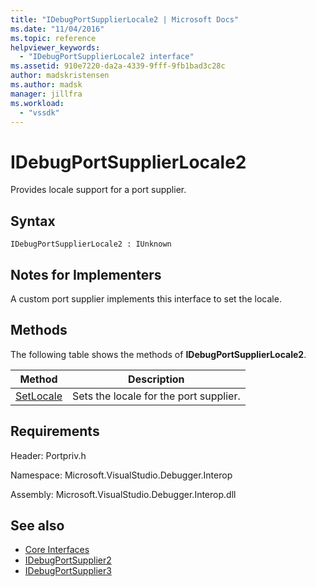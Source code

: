 ```yaml
---
title: "IDebugPortSupplierLocale2 | Microsoft Docs"
ms.date: "11/04/2016"
ms.topic: reference
helpviewer_keywords:
  - "IDebugPortSupplierLocale2 interface"
ms.assetid: 910e7220-da2a-4339-9fff-9fb1bad3c28c
author: madskristensen
ms.author: madsk
manager: jillfra
ms.workload:
  - "vssdk"
---
```

# IDebugPortSupplierLocale2
Provides locale support for a port supplier.

## Syntax

```
IDebugPortSupplierLocale2 : IUnknown
```

## Notes for Implementers
 A custom port supplier implements this interface to set the locale.

## Methods
 The following table shows the methods of **IDebugPortSupplierLocale2**.

|Method|Description|
|------------|-----------------|
|[SetLocale](../../../extensibility/debugger/reference/idebugportsupplierlocale2-setlocale.md)|Sets the locale for the port supplier.|

## Requirements
 Header: Portpriv.h

 Namespace: Microsoft.VisualStudio.Debugger.Interop

 Assembly: Microsoft.VisualStudio.Debugger.Interop.dll

## See also
- [Core Interfaces](../../../extensibility/debugger/reference/core-interfaces.md)
- [IDebugPortSupplier2](../../../extensibility/debugger/reference/idebugportsupplier2.md)
- [IDebugPortSupplier3](../../../extensibility/debugger/reference/idebugportsupplier3.md)